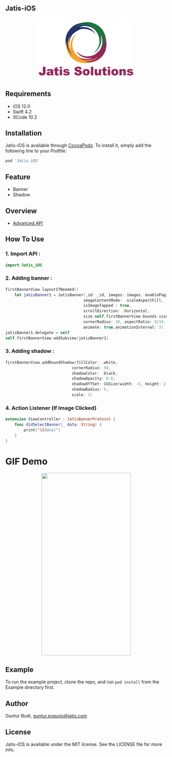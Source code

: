 ## Jatis-iOS
<p align="center">
  <img src ="https://github.com/gunturprasojo/Jatis-iOS/blob/master/Example/Jatis-iOS/Images.xcassets/jatis.imageset/lgJatis%403x.png" />
</p>


## Requirements
* iOS 12.0
* Swift 4.2
* XCode 10.2

## Installation
Jatis-iOS is available through [CocoaPods](https://cocoapods.org). To install
it, simply add the following line to your Podfile:
```ruby
pod 'Jatis-iOS'
```

## Feature
* Banner
* Shadow

## Overview
* [Advanced API](https://github.com/gunturprasojo/Jatis-iOS/blob/master/Example/Jatis-iOS/ViewController.swift)

## How To Use
### 1. Import API :
```swift
import Jatis_iOS
```

### 2. Adding banner : 
```swift
firstBannerView.layoutIfNeeded()
    let jatisBanner1 = JatisBanner(_id: _id, images: images, enablePaging: true,
                                  imageContentMode: .scaleAspectFill,
                                  isImageTapped : true,
                                  scrollDirection: .horizontal,
                                  size:self.firstBannerView.bounds.size,
                                  cornerRadius: 20, aspectRatio: 9/16,
                                  animate: true,animationInterval: 3)
jatisBanner1.delegate = self
self.firstBannerView.addSubview(jatisBanner1)
```

### 3. Adding shadow : 
```swift
firstBannerView.addRoundShadow(fillColor: .white,
                             cornerRadius: 50,
                             shadowColor: .black,
                             shadowOpacity: 0.8,
                             shadowOffSet: CGSize(width: -5, height: 2),
                             shadowRadius: 5,
                             scale: 1)
```

### 4. Action Listener (If Image Clicked)
```swift
extension ViewController : JatisBannerProtocol {
    func didSelectBanner(_ data: String) {
        print("\(data)")
    }
}
```


GIF Demo
==========
<p align="center">
  <img src ="https://github.com/gunturprasojo/Jatis-iOS/blob/master/Example/Jatis-iOS/initialView.gif" 
       width="279" height="570"/>
</p>


## Example
To run the example project, clone the repo, and run `pod install` from the Example directory first.


## Author

Guntur Budi, guntur.prasojo@jatis.com

## License

Jatis-iOS is available under the MIT license. See the LICENSE file for more info.
